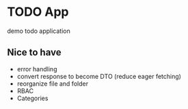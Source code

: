 # TODO App

demo todo application

## Nice to have

- error handling
- convert response to become DTO (reduce eager fetching)
- reorganize file and folder
- RBAC
- Categories
